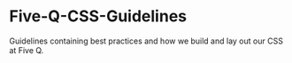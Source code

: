 Five-Q-CSS-Guidelines
=====================

Guidelines containing best practices and how we build and lay out our CSS at Five Q.
